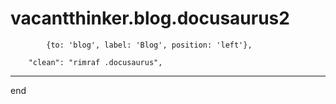 # vacantthinker.blog.docusaurus2

```
        {to: 'blog', label: 'Blog', position: 'left'},
```

```
    "clean": "rimraf .docusaurus",
```

---
end